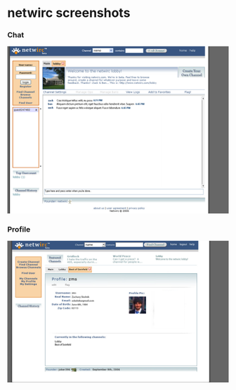 netwirc screenshots
===========

### Chat

![chat](images/chat.png?raw=true)

### Profile

![profile](images/profile.png?raw=true)